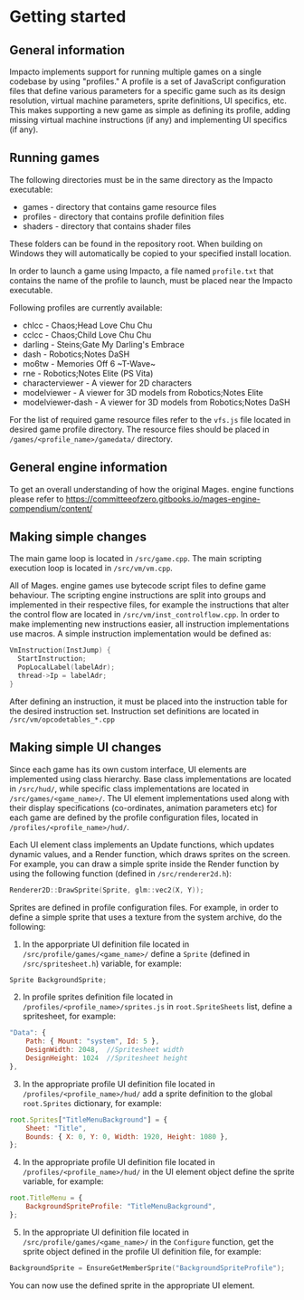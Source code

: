 # Getting started

## General information
Impacto implements support for running multiple games on a single codebase by using "profiles." A profile is a set of JavaScript configuration files that define various parameters for a specific game such as its design resolution, virtual machine parameters, sprite definitions, UI specifics, etc. This makes supporting a new game as simple as defining its profile, adding missing virtual machine instructions (if any) and implementing UI specifics (if any).

## Running games
The following directories must be in the same directory as the Impacto executable:

* games - directory that contains game resource files
* profiles - directory that contains profile definition files
* shaders - directory that contains shader files

These folders can be found in the repository root. When building on Windows they will automatically be copied to your specified install location.

In order to launch a game using Impacto, a file named `profile.txt` that contains the name of the profile to launch, must be placed near the Impacto executable.

Following profiles are currently available:

* chlcc - Chaos;Head Love Chu Chu
* cclcc - Chaos;Child Love Chu Chu
* darling - Steins;Gate My Darling's Embrace
* dash - Robotics;Notes DaSH
* mo6tw - Memories Off 6 ~T-Wave~
* rne - Robotics;Notes Elite (PS Vita)
* characterviewer - A viewer for 2D characters
* modelviewer - A viewer for 3D models from Robotics;Notes Elite
* modelviewer-dash - A viewer for 3D models from Robotics;Notes DaSH

For the list of required game resource files refer to the `vfs.js` file located in desired game profile directory. The resource files should be placed in `/games/<profile_name>/gamedata/` directory.

## General engine information
To get an overall understanding of how the original Mages. engine functions please refer to https://committeeofzero.gitbooks.io/mages-engine-compendium/content/

## Making simple changes
The main game loop is located in `/src/game.cpp`. The main scripting execution loop is located in `/src/vm/vm.cpp`.

All of Mages. engine games use bytecode script files to define game behaviour.
The scripting engine instructions are split into groups and implemented in their respective files, for example the instructions that alter the control flow are located in `/src/vm/inst_controlflow.cpp`.
In order to make implementing new instructions easier, all instruction implementations use macros. A simple instruction implementation would be defined as:

```cpp
VmInstruction(InstJump) {
  StartInstruction;
  PopLocalLabel(labelAdr);
  thread->Ip = labelAdr;
}
```

After defining an instruction, it must be placed into the instruction table for the desired instruction set. Instruction set definitions are located in `/src/vm/opcodetables_*.cpp`

## Making simple UI changes
Since each game has its own custom interface, UI elements are implemented using class hierarchy. Base class implementations are located in `/src/hud/`, while specific class implementations are located in `/src/games/<game_name>/`. The UI element implementations used along with their display specifications (co-ordinates, animation parameters etc) for each game are defined by the profile configuration files, located in `/profiles/<profile_name>/hud/`.

Each UI element class implements an Update functions, which updates dynamic values, and a Render function, which draws sprites on the screen. For example, you can draw a simple sprite inside the Render function by using the following function (defined in `/src/renderer2d.h`):

```cpp
Renderer2D::DrawSprite(Sprite, glm::vec2(X, Y));
```

Sprites are defined in profile configuration files. For example, in order to define a simple sprite that uses a texture from the system archive, do the following:

1. In the apporpriate UI definition file located in `/src/profile/games/<game_name>/` define a `Sprite` (defined in `/src/spritesheet.h`) variable, for example:

```cpp
Sprite BackgroundSprite;
```

2. In profile sprites definition file located in `/profiles/<profile_name>/sprites.js` in `root.SpriteSheets` list, define a spritesheet, for example:

```javascript
"Data": {
    Path: { Mount: "system", Id: 5 },
    DesignWidth: 2048,  //Spritesheet width
    DesignHeight: 1024  //Spritesheet height
},
```

3. In the appropriate profile UI definition file located in `/profiles/<profile_name>/hud/` add a sprite definition to the global `root.Sprites` dictionary, for example:

```javascript
root.Sprites["TitleMenuBackground"] = {
    Sheet: "Title",
    Bounds: { X: 0, Y: 0, Width: 1920, Height: 1080 },
};
```

4. In the appropriate profile UI definition file located in `/profiles/<profile_name>/hud/` in the UI element object define the sprite variable, for example:

```javascript
root.TitleMenu = {
    BackgroundSpriteProfile: "TitleMenuBackground",
};
```

5. In the appropriate UI definition file located in `/src/profile/games/<game_name>/` in the `Configure` function, get the sprite object defined in the profile UI definition file, for example:

```cpp
BackgroundSprite = EnsureGetMemberSprite("BackgroundSpriteProfile");
```

You can now use the defined sprite in the appropriate UI element.  